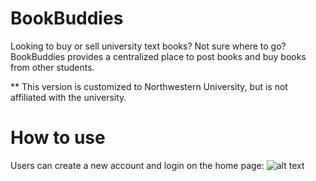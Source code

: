 # BookBuddies

Looking to buy or sell university text books? Not sure where to go? BookBuddies provides a centralized place to post books and buy books from other students. 

** This version is customized to Northwestern University, but is not affiliated with the university.

# How to use

Users can create a new account and login on the home page:
![alt text]()